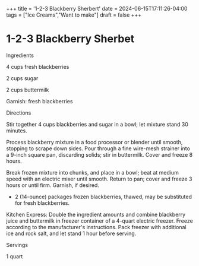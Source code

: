 +++
title = '1-2-3 Blackberry Sherbert'
date = 2024-06-15T17:11:26-04:00
tags = ["Ice Creams","Want to make"]
draft = false
+++
# 1-2-3 Blackberry Sherbet

  Ingredients  

  4 cups fresh blackberries

2 cups sugar

2 cups buttermilk

Garnish: fresh blackberries

  

   Directions  

  Stir together 4 cups blackberries and sugar in a bowl; let mixture stand 30 minutes.

Process blackberry mixture in a food processor or blender until smooth, stopping to scrape down sides. Pour through a fine wire-mesh strainer into a 9-inch square pan, discarding solids; stir in buttermilk. Cover and freeze 8 hours.

Break frozen mixture into chunks, and place in a bowl; beat at medium speed with an electric mixer until smooth. Return to pan; cover and freeze 3 hours or until firm. Garnish, if desired.

* 2 (14-ounce) packages frozen blackberries, thawed, may be substituted for fresh blackberries.

Kitchen Express: Double the ingredient amounts and combine blackberry juice and buttermilk in freezer container of a 4-quart electric freezer. Freeze according to the manufacturer's instructions. Pack freezer with additional ice and rock salt, and let stand 1 hour before serving.  

   Servings  

  1 quart  

 
